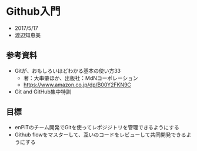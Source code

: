 # Github入門
* 2017/5/17
* 渡辺知恵美

## 参考資料
* Gitが、おもしろいほどわかる基本の使い方33
  * 著：大串肇ほか、出版社：MdNコーポレーション
  * https://www.amazon.co.jp/dp/B00Y2FKN9C
* Git and GitHub集中特訓

## 目標
* enPiTのチーム開発でGitを使ってレポジジトリを管理できるようにする
* Github flowをマスターして、互いのコードをレビューして共同開発できるようにする

